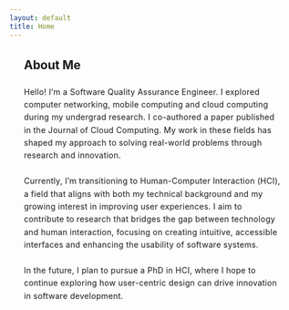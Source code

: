 ```yaml
---
layout: default
title: Home
---
```


<h2 style="width: 90%; margin: 2rem auto 1.5rem auto; text-align: left;">About Me</h2>
<p style="width: 90%; margin: 0 auto; text-align: left; line-height: 1.6; letter-spacing: 0.3px;">
          Hello! I’m a Software Quality Assurance Engineer. I explored computer networking, mobile computing and cloud computing during my undergrad research.
          I co-authored a paper published in the Journal of Cloud Computing.
          My work in these fields has shaped my approach to solving real-world problems through research and innovation.
          <br> <br>
          Currently, I’m transitioning to Human-Computer Interaction (HCI), a field that aligns with both my technical background and my growing interest in improving user experiences.
          I aim to contribute to research that bridges the gap between technology and human interaction, focusing on creating intuitive, accessible interfaces and enhancing the usability of software systems.
          <br> <br>
          In the future, I plan to pursue a PhD in HCI, where I hope to continue exploring how user-centric design can drive innovation in software development. <br> <br>
      </p>
